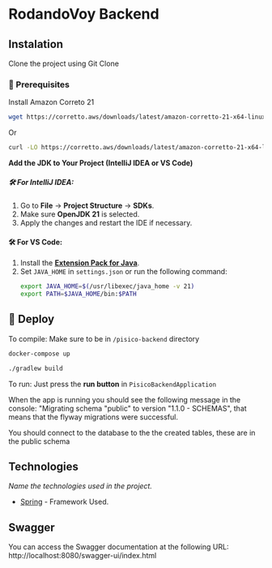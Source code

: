 # RodandoVoy Backend

## Instalation

Clone the project using Git Clone

### 📌 Prerequisites

Install Amazon Correto 21

```bash
wget https://corretto.aws/downloads/latest/amazon-corretto-21-x64-linux-jdk.tar.gz
```
Or

```bash
curl -LO https://corretto.aws/downloads/latest/amazon-corretto-21-x64-linux-jdk.tar.gz
```

**Add the JDK to Your Project (IntelliJ IDEA or VS Code)**

##### 🛠️ For IntelliJ IDEA:
1. Go to **File** → **Project Structure** → **SDKs**.
2. Make sure **OpenJDK 21** is selected.
3. Apply the changes and restart the IDE if necessary.

#### 🛠️ For VS Code:
1. Install the **[Extension Pack for Java](https://marketplace.visualstudio.com/items?itemName=vscjava.vscode-java-pack)**.
2. Set `JAVA_HOME` in `settings.json` or run the following command:
   ```bash
   export JAVA_HOME=$(/usr/libexec/java_home -v 21)
   export PATH=$JAVA_HOME/bin:$PATH

## 📌 Deploy

To compile:
Make sure to be in `/pisico-backend` directory
```bash
docker-compose up   
```
```bash
./gradlew build   
```

To run: Just press the **run button** in `PisicoBackendApplication`

When the app is running you should see the following message in the console:
"Migrating schema "public" to version "1.1.0 - SCHEMAS", that means that the flyway migrations were successful.

You should connect to the database to the the created tables, these are in the  public schema
## Technologies


_Name the technologies used in the project._
* [Spring](https://spring.io/) - Framework Used.

## Swagger 
You can access the Swagger documentation at the following URL: \
http://localhost:8080/swagger-ui/index.html
